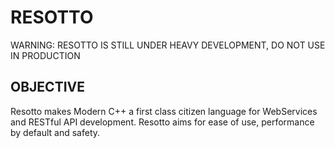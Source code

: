 # RESOTTO

WARNING: RESOTTO IS STILL UNDER HEAVY DEVELOPMENT, DO NOT USE IN PRODUCTION

## OBJECTIVE

Resotto makes Modern C++ a first class citizen language for WebServices and RESTful API development.
Resotto aims for ease of use, performance by default and safety.

